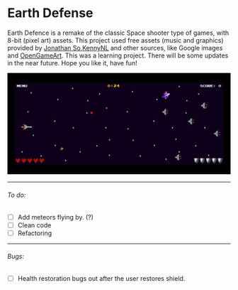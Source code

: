 # Earth Defense

Earth Defence is a remake of the classic Space shooter type of games, with 8-bit (pixel art) assets. This project used free assets (music and graphics) provided by [Jonathan So](https://jonathan-so.itch.io/),[KennyNL](https://kenney.nl/) and other sources, like Google images and [OpenGameArt](https://opengameart.org). This was a learning project. There will be some updates in the near future. Hope you like it, have fun!

<img src="images/screenshot.png">

------------------------------------------------
###### To do:
* [ ] Add meteors flying by. (?)
* [ ] Clean code
* [ ] Refactoring
-------------------
###### Bugs:
* [ ]  Health restoration bugs out after the user restores shield.
